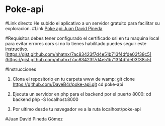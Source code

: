 # Poke-api
#Link directo
He subido el aplicativo a un servidor gratuito para facilitar su exploracion.
#Link
[Poke api Juan David Pineda](http://jdpokeapi.infinityfreeapp.com/ "Poke api Juan David Pineda")

#Requisitos
debes tener configurado el certificado ssl en tu maquina local para evitar errores cors
si no lo tienes habilitado puedes seguir este instructivo.
[https://gist.github.com/nhatnx/7ac83423f7d4e51b713f4dfde03f38c5](https://gist.github.com/nhatnx/7ac83423f7d4e51b713f4dfde03f38c5)

#Instrucciones

1.  Clona el repositorio en tu carpeta www de wamp:
	git clone https://github.com/DaveB4r/poke-api.git
	cd poke-api
	
2. Ejecuta un servidor en php para el backend por el puerto 8000:
	cd backend
	php -S localhost:8000
	
3.  Por ultimo desde tu navegador ve a la ruta localhost/poke-api

#Juan David Pineda Gómez

